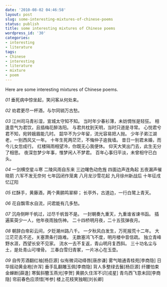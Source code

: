 ```yaml
---
date: '2010-08-02 04:46:58'
layout: post
slug: some-interesting-mixtures-of-chinese-poems
status: publish
title: some interesting mixtures of Chinese poems
wordpress_id: '30'
categories:
- interesting
- literature
tags:
- Chinese
- interesting
- literature
- mixture
- poem
---
```


Here are some interesting mixtures of Chinese poems.



_01_
垂死病中惊坐起，笑问客从何处来。

_02_
劝君更尽一杯酒，与尔同销万古愁。

_03_
江州司马青衫湿，宣城太守知不知。
当时年少春衫薄，未妨惆怅是轻狂。
相逢意气为君饮，且插梅花醉洛阳。
与君共枕到天明，当时只道是寻常。
心悦君兮君不知，宛转娥眉能几时。
韶华不为少年留，流光容易把人抛。
少年子弟江湖老，一别西风又一年。
十年生死两茫茫，不悔仲子逾我墙。
昔日一别君未婚，而今儿女忽成行。
红楼隔雨相望冷，你既无心我便休。
仰天大笑出门去，此生无分了相思。
夜深忽梦少年事，惟梦闲人不梦君。
百年心事归平淡，未曾相守已白头。

_04_
一剑横空星斗寒
二陵风雨自东来
三边曙色动危旌
四面边声连角起
五夜漏声催晓箭
六军不发无奈何
七年囚闭作笼禽
八月龙沙雪花起
九月徐州新战后
十年征戌忆辽阳

_05_
红酥手，黄藤酒，两个黄鹂鸣翠柳；
长亭外，古道边，一行白鹭上青天。

_06_
花自飘零水自流，问君能有几多愁。

_07_
沉舟侧畔千帆过，过尽千帆皆不是。
一封朝奏九重天，九重谁省谏书函。
插遍茱萸少一人，他年夜雨独伤神。
二十四桥明月夜，二十五弦弹夜月。

_08_
朝辞白帝彩云间，夕贬潮州路八千。
一夕秋风白发生，万死报荒十二年。
大江茫茫去不还，关塞萧条行路难。
无数塞鸿飞不度，明月楼中音信疏。
独立青峰野水涯，西望长安不见家。
流水一去不复返，青山明月复西斜。
三十功名尘与土，是处青山可埋骨。
三春白雪归青冢，一片冰心在玉壶。

_09_
自传芳酒翻红袖[杨巨源]
似有微词动绛唇[唐彦谦]
雾气暗通青桂苑[李商隐]
日华摇动黄金袍[许浑]
垂手乱翻雕玉佩[李商隐]
背人多整绿去鬟[杨巨源]
纤腰怕束金蝉断[薛逢]
寒鬓斜簪玉燕光[李贺]
黄鹂久住浑不识[戎星]
青鸟西飞意未回[李商隐]
帘前春色应须惜[岑参]
楼上花枝笑独眠[刘长卿] 

